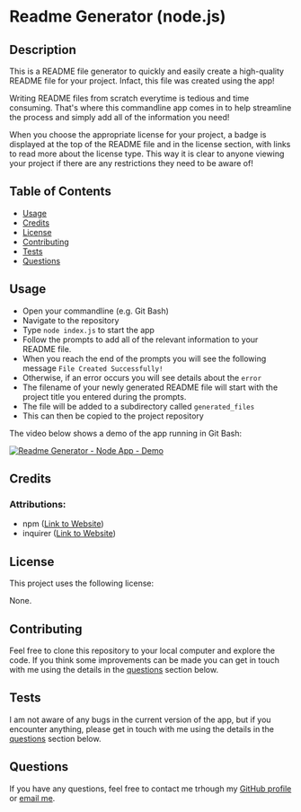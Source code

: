 # Readme Generator (node.js)

## Description

This is a README file generator to quickly and easily create a high-quality README file for your project. Infact, this file was created using the app!

Writing README files from scratch everytime is tedious and time consuming. That's where this commandline app comes in to help streamline the process and simply add all of the information you need!

When you choose the appropriate license for your project, a badge is displayed at the top of the README file and in the license section, with links to read more about the license type. This way it is clear to anyone viewing your project if there are any restrictions they need to be aware of!

## Table of Contents

- [Usage](#usage)
- [Credits](#credits)
- [License](#license)
- [Contributing](#contributing)
- [Tests](#tests)
- [Questions](#questions)

## Usage

- Open your commandline (e.g. Git Bash)
- Navigate to the repository
- Type ```node index.js``` to start the app
- Follow the prompts to add all of the relevant information to your README file.
- When you reach the end of the prompts you will see the following message ```File Created Successfully!```
- Otherwise, if an error occurs you will see details about the ```error```
- The filename of your newly generated README file will start with the project title you entered during the prompts.
- The file will be added to a subdirectory called ```generated_files```
- This can then be copied to the project repository

The video below shows a demo of the app running in Git Bash:

[![Readme Generator - Node App - Demo](https://res.cloudinary.com/marcomontalbano/image/upload/v1677622185/video_to_markdown/images/google-drive--17yOSk6mFrJ-sef-zto42qQYpI6Jw2VXw-c05b58ac6eb4c4700831b2b3070cd403.jpg)](https://drive.google.com/file/d/17yOSk6mFrJ-sef-zto42qQYpI6Jw2VXw/view "Readme Generator - Node App - Demo")

## Credits

### Attributions:

- npm ([Link to Website](https://www.npmjs.com))
- inquirer ([Link to Website](https://www.npmjs.com/package/inquirer))

## License

This project uses the following license:

None.

## Contributing

Feel free to clone this repository to your local computer and explore the code. If you think some improvements can be made you can get in touch with me using the details in the [questions](#questions) section below.

## Tests

I am not aware of any bugs in the current version of the app, but if you encounter anything, please get in touch with me using the details in the [questions](#questions) section below.

## Questions

If you have any questions, feel free to contact me trhough my [GitHub profile](https://github.com/dalvat) or [email me](mailto:dmlswebdev@gmail.com).
